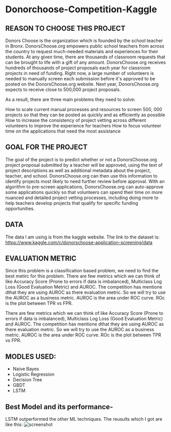 # Donorchoose-Competition-Kaggle

## REASON TO CHOOSE THIS PROJECT
Donors Choose is the organization which is founded by the school teacher in Bronx. DonorsChoose.org empowers public school teachers from across the country to request much-needed materials and experiences for their students. At any given time, there are thousands of classroom requests that can be brought to life with a gift of any amount. DonorsChoose.org receives hundreds of thousands of project proposals each year for classroom projects in need of funding. Right now, a large number of volunteers is needed to manually screen each submission before it's approved to be posted on the DonorsChoose.org website. Next year, DonorsChoose.org expects to receive close to 500,000 project proposals.

As a result, there are three main problems they need to solve:

How to scale current manual processes and resources to screen 500, 000 projects so that they can be posted as quickly and as efficiently as possible
How to increase the consistency of project vetting across different volunteers to improve the experience for teachers
How to focus volunteer time on the applications that need the most assistance
## GOAL FOR THE PROJECT
The goal of the project is to predict whether or not a DonorsChoose.org project proposal submitted by a teacher will be approved, using the text of project descriptions as well as additional metadata about the project, teacher, and school. DonorsChoose.org can then use this information to identify projects most likely to need further review before approval.
With an algorithm to pre-screen applications, DonorsChoose.org can auto-approve some applications quickly so that volunteers can spend their time on more nuanced and detailed project ​vetting processes, including doing more to help teachers develop projects that qualify for specific funding opportunities.
## DATA
The data I am using is from the kaggle website. The link to the dataset is: https://www.kaggle.com/c/donorschoose-application-screening/data
## EVALUATION METRIC
Since this problem is a classification based problem, we need to find the best metirc for this problem.
There are few metrics which we can think of like Accuracy Score (Prone to errors if data is imbalanced), Multiclass Log Loss (Good Evaluation Metric) and AUROC. The competition has mentione dthat they are using AUROC as there evaluation metric. So we will try to use the AUROC as a business metric. AUROC is the area under ROC curve. ROc is the plot between TPR vs FPR.


There are few metrics which we can think of like Accuracy Score (Prone to errors if data is imbalanced), Multiclass Log Loss (Good Evaluation Metric) and AUROC. The competition has mentione dthat they are using AUROC as there evaluation metric. So we will try to use the AUROC as a business metric. AUROC is the area under ROC curve. ROc is the plot between TPR vs FPR.

## MODLES USED:
* Naive Bayes
* Logistic Regression
* Decision Tree
* GBDT
* LSTM

## Best Model and its performance-
LSTM outperformed the other ML techniques. The reusults which I got are like this:
![screenshot](https://github.com/AtharvaMusale/DonorsChoose_org_Application_Acceptance/blob/main/ss.png)
 

